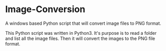 # Image-Conversion
A windows based Python script that will convert image files to PNG format.

This Python script was written in Python3. 
It's purpose is to read a folder and list all the image files. Then it will convert the images to the PNG file format.
